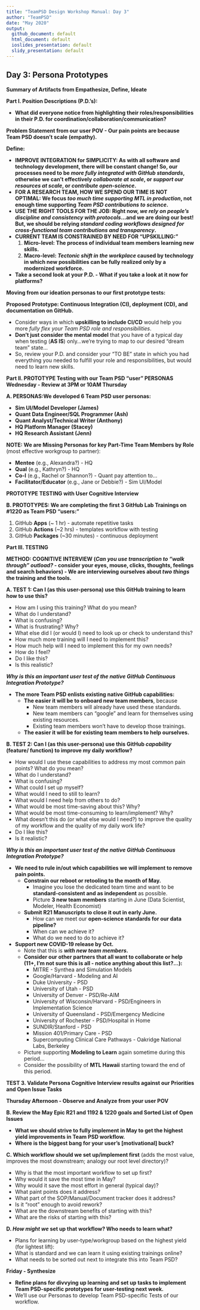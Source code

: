 ```yaml
---
title: "TeamPSD Design Workshop Manual: Day 3"
author: "TeamPSD"
date: "May 2020"
output:
  github_document: default
  html_document: default
  ioslides_presentation: default
  slidy_presentation: default
---
```


## Day 3: Persona Prototypes

**Summary of Artifacts from Empathesize, Define, Ideate**

**Part I. Position Descriptions (P.D.ʼs):**

- **What did everyone notice from highlighting their roles/responsibilities in their P.D. for coordination/collaboration/communication?**

**Problem Statement from our user POV - Our pain points are because Team PSD doesnʼt scale (empathy).**

**Define:**

- **IMPROVE INTEGRATION for SIMPLICITY: As with all software and technology development, there will be constant change! So, our processes need to be _more fully integrated with GitHub standards_, otherwise we canʼt effectively _collaborate at scale_, or _support our resources at scale_, or _contribute open-science_.**
- **FOR A RESEARCH TEAM, HOW WE SPEND OUR TIME IS NOT OPTIMAL: We focus _too much time supporting MTL in production_, not enough time supporting _Team PSD contributions to science_.**
- **USE THE RIGHT TOOLS FOR THE JOB: Right now, _we rely on peopleʼs discipline and consistency with protocols_…and we are doing our best! But, we should be relying _standard coding workflows designed for cross-functional team contributions and transparency_.**
- **CURRENT TEAM IS CONSTRAINED BY NEED FOR “UPSKILLING:”**
   1. **Micro-level: The process of individual team members learning new skills.**
   2. **Macro-level: _Tectonic shift in the workplace_ caused by technology in which new possibilities can be fully realized only by a modernized workforce.**
- **Take a second look at your P.D. - What if you take a look at it now for platforms?**

**Moving from our ideation personas to our first prototype tests:**

**Proposed Prototype: Continuous Integration (CI), deployment (CD), and documentation on GitHub.**

- Consider ways in which **upskilling to include CI/CD** would help you more _fully flex your Team PSD role and responsibilities_.
- **Donʼt just consider the mental model** that you have of a typical day when testing (**AS IS**) only…weʼre trying to map to our desired “dream team” state…
- So, review your P.D. and consider your “TO BE” state in which you had everything you needed to fulfill your role and responsibilities, but would need to learn new skills.

**Part II. PROTOTYPE Testing with our Team PSD “user” PERSONAS Wednesday - Review at 3PM or 10AM Thursday**

**A. PERSONAS:We developed 6 Team PSD user personas:**

- **Sim UI/Model Developer (James)**
- **Quant Data Engineer/SQL Programmer (Ash)**
- **Quant Analyst/Technical Writer (Anthony)**
- **HQ Platform Manager (Stacey)**
- **HQ Research Assistant (Jenn)**

**NOTE: We are Missing Personas for key Part-Time Team Members by Role** (most effective workgroup to partner):

- **Mentee** (e.g., Alexandra?) - HQ
- **Qual** (e.g., Kathryn?) - HQ
- **Co-I** (e.g., Rachel or Shannon?) - Quant pay attention to...
- **Facilitator/Educator** (e.g., Jane or Debbie?) - Sim UI/Model

**PROTOTYPE TESTING with User Cognitive Interview**

**B. PROTOTYPES: We are completing the first 3 GitHub Lab Trainings on #1220 as Team PSD “users:”**

1. GitHub **Apps** (~ 1 hr) - automate repetitive tasks
2. GitHub **Actions** (~2 hrs) - templates workflow with testing
3. GitHub **Packages** (~30 minutes) - continuous deployment

**Part III. TESTING**

**METHOD: COGNITIVE INTERVIEW (_Can you use transcription to “walk through” outload?_ - consider your eyes, mouse, clicks, thoughts, feelings and search behaviors) - We are interviewing ourselves about _two things_ the training and the tools.**

**A. TEST 1: Can I (as this user-persona) use this GitHub training to learn how to use this?**

- How am I using this training? What do you mean?
- What do I understand?
- What is confusing?
- What is frustrating? Why?
- What else did I (or would I) need to look up or check to understand this?
- How much more training will I need to implement this?
- How much help will I need to implement this for my own needs?
- How do I feel?
- Do I like this?
- Is this realistic?

**_Why is this an important user test of the native GitHub Continuous Integration Prototype?_**

- **The more Team PSD enlists existing native GitHub capabilities:**
  - **The easier it will be to onboard new team members**, because
    - New team members will already have used these standards.
    - New team members can “google” and learn for themselves using existing resources.
    - Existing team members wonʼt have to develop those trainings.
  - **The easier it will be for existing team members to help ourselves.**

**B. TEST 2: Can I (as this user-persona) use this GitHub _capability_ (feature/ function) to improve my daily workflow?**

- How would I use these capabilities to address my most common pain points? What do you mean?
- What do I understand?
- What is confusing?
- What could I set up myself?
- What would I need to still to learn?
- What would I need help from others to do?
- What would be most time-saving about this? Why?
- What would be most time-consuming to learn/implement? Why?
- What doesnʼt this do (or what else would I need?) to improve the quality of my workflow and the quality of my daily work life?
- Do I like this?
- Is it realistic?

**_Why is this an important user test of the native GitHub Continuous Integration Prototype?_**

- **We need to rule in/out which capabilities we will implement to remove pain points.**
   - **Constrain our reboot or retooling to the month of May.**
     - Imagine you lose the dedicated team time and want to be **standard-consistent and as independent** as possible.
     - Picture **3 new team members** starting in June (Data Scientist, Modeler, Health Economist)
   - **Submit R21 Manuscripts to close it out in early June.**
     - How can we meet our **open-science standards for our data pipeline?**
     - When can we achieve it?
     - What do we need to do to achieve it?
- **Support new COVID-19 release by Oct.**
   - Note that this is **_with new team members._**
   - **Consider our other partners that all want to collaborate or help (11+, Iʼm not sure this is all - notice anything about this list?…):**
     - MITRE - Synthea and Simulation Models
     - Google/Harvard - Modeling and AI
     - Duke University - PSD
     - University of Utah - PSD
     - University of Denver - PSD/Re-AIM
     - University of Wisconsin/Harvard - PSD/Engineers in Implementation Science
     - University of Queensland - PSD/Emergency Medicine
     - University of Rochester - PSD/Hospital in Home
     - SUNDIR/Stanford - PSD
     - Mission 401/Primary Care - PSD
     - Supercomputing Clinical Care Pathways - Oakridge National Labs, Berkeley
   - Picture supporting **Modeling to Learn** again sometime during this period...
   - Consider the possibility of **MTL Hawaii** starting toward the end of this period.

**TEST 3. Validate Persona Cognitive Interview results against our Priorities and Open Issue Tasks**

**Thursday Afternoon - Observe and Analyze from your user POV**

**B. Review the May Epic R21 and 1192 & 1220 goals and Sorted List of Open Issues**

- **What we should strive to fully implement in May to get the highest yield improvements in Team PSD workflow.**
- **Where is the biggest bang for your userʼs [motivational] buck?**

**C. Which workflow should we set up/implement first** (adds the most value, improves the most downstream; analogy our root level directory)?

- Why is that the most important workflow to set up first?
- Why would it save the most time in May?
- Why would it save the most effort in general (typical day)?
- What paint points does it address?
- What part of the SOP/Manual/Document tracker does it address?
- Is it “root” enough to avoid rework?
- What are the downstream benefits of starting with this?
- What are the risks of starting with this?

**D. _How might we_ set up that workflow? Who needs to learn what?**

- Plans for learning by user-type/workgroup based on the highest yield (for lightest lift):
- What is standard and we can learn it using existing trainings online?
- What needs to be sorted out next to integrate this into Team PSD?

**Friday - Synthesize**

- **Refine plans for divvying up learning and set up tasks to implement Team PSD-specific prototypes for user-testing next week.**
- Weʼll use our Personas to develop Team PSD-specific Tests of our workflow.
